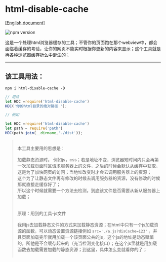 # html-disable-cache   

[[English document]](./ENREADME.md)

![npm version](https://img.shields.io/badge/npm-0.1.2-brightgreen.svg)

这是一个处理html浏览器缓存的工具；不管你的页面跑在那个webview中，都会面临着缓存的考验，让你的网页不能实时根据你更新的内容来显示；这个工具就是再各种浏览器缓存折么中诞生的；

----
## 该工具用法：

`npm i html-disable-cache -D`
````js
// 用法
let HDC =require('html-disable-cache')
HDC('你的html目录的绝对路径 ');

// 例如

let HDC =require('html-disable-cache')
let path = require('path')
HDC(path.join(__dirname,'./dist'));
````

><br>本工具主要用的思想是：<br><br>
加载静态资源时，
例如js，css；若是地址不变，浏览器短时间内只会再第一次加载页面时区请求服务器上的文件，之后的时候会默认从缓存中获取，这是为了加快网页的访问；当地址改变时才会去调用服务器上的资源；<BR>
这个为了让静态文件再有修改的时候去调用服务器的资源，没有修改的时候那就直接走缓存好了；<br>
所以这个时候就需要一个方法去检测，到底该文件是否需要从新从服务器上加载；<br><br><br>
原理：用到的工具-js文件<br><br>
我用js去加载静态文件的方式来加载静态资源；在html中只有一个js加载资源的函数，可以动态设置资源链接例如 `src='./a.js?disCache=123'` ，并且页面加载完毕就用加载一个该页面公共的js，这个js的地址是动态赋值的，所他是不会缓存起来的（充当检测变化接口）；在这个js里就是用加载函数去加载需要加载的静态资源；到这里，具体怎么变就看你的了；<br><br>

